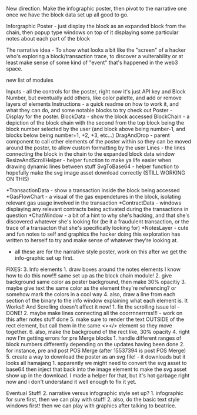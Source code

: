 New direction. Make the infographic poster, then pivot to the narrative one once we have the block data set up all good to go.

Inforgraphic Poster - just display the block as an expanded block from the chain, then popup type windows on top of it displaying some particular notes about each part of the block

The narrative idea - To show what looks a bit like the "screen" of a hacker who's exploring a block/transaction trace, to discover a vulterability or at least make sense of some kind of "event" that's happened in the web3 space.

new list of modules

Inputs - all the controls for the poster, right now it's just API key and Block Number, but eventually add others, like color palette, and add or remove layers of elements
Instructions - a quick readme on how to work it, and what they can do, and some notable blocks to try check out
Poster - Display for the poster.
BlockData - show the block accessed
BlockChain - a depiction of the block chain with the second from the top block being the block number selected by the user (and block above being number-1, and blocks below being number+1, +2, +3, etc...)
DragAndDrop - parent component to call other elements of the poster within so they can be moved around the poster, to allow custom formatting by the user
Lines - the lines connecting the block in the chain to the expanded block data window
ResizeAndScrollHelper - helper function to make ya life easier when drawing dynamic lines between stuff
SvgToBase64 - helper function to hopefully make the svg image asset download correctly (STILL WORKING ON THIS)

*TransactionData - show a transaction inside the block being accessed
*GasFlowChart - a visual of the gas expendetures in the block, isolating relevant gas usage involved in the transaction
*ContractData - windows displaying any relevant contracts being activated during the transactions in question
*ChatWindow - a bit of a hint to why she's hacking, and that she's discovered whatever she's looking for (be it a fraudulent transaction, or the trace of a transacton that she's specifically looking for)
*NotesLayer - cute and fun notes to self and graphics the hacker doing this exploration has written to herself to try and make sense of whatever they're looking at.
* all these are for the narrative style poster, work on this after we get the info-graphic set up first.

FIXES:
3. Info elements
    1. draw boxes around the notes elements I know how to do this now!!! same set up as the block chain module!
    2. give background same color as poster background, then make 30% opacitiy
    3. maybe give text the same color as the element they're referencing? or somehow mark the colors in a cool way
    4. also, draw a line from each section of the binary to the info window explaining what each element is. It Works!! And Scrolling doesn't affect it now!
        1. fix the scrolling issue lol - DONE!
        2. maybe make lines connecting all the coorrnnerrrss!!! - work on this after notes stuff done
    5. make sure to render the text OUTSIDE of the rect element, but call them in the same <></> element so they move together.
    6. also, make the background of the rect like, 30% opacity
4. right now I'm getting errors for pre Merge blocks
    1. handle different ranges of block numbers differently depending on the updates having been done
    2. for instance, pre and post POS Merge (after 15537394 is post POS Merge)
5. create a way to download the poster as an svg file! - it downloads but it looks all hamajang
    1. apparently we might need to convert the svg asset to base64 then inject that back into the image element to make the svg asset show up in the download. I made a helper for that, but it's hot garbage right now and i don't understand it well enough to fix it yet.

Eventual Stuff!
2. narrative versus infographic style set up?
    1. infographic for sure first, then we can play with stuff!
    2. also, do the basic text style windows first! then we can play with graphics after talking to beatrice.